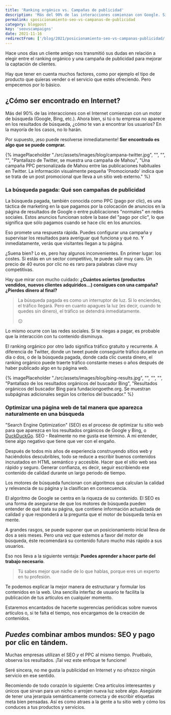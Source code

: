 ```yaml
---
title: 'Ranking orgánico vs. Campañas de publicidad'
description: 'Más del 90% de las interacciones comienzan con Google. Si tu empresa no aparece en los resultados de búsqueda, cómo te van a encontrar los usuarios?'
permalink: sposicionamiento-seo-vs-campanas-de-publicidad
category: blogpost
key: 'seovscampaigns'
date: 2021-11-16
redirectFrom: ['/blog/2021/posicionamiento-seo-vs-campanas-publicidad/']
---
```


Hace unos días un cliente amigo nos transmitió sus dudas en relación a elegir entre el ranking orgánico y una campaña de publicidad para mejorar la captación de clientes.

Hay que tener en cuenta muchos factores, como por ejemplo el tipo de producto que quieras vender o el servicio que estés ofreciendo. Pero empecemos por lo básico.

## ¿Cómo ser encontrado en Internet?

Más del 90% de las interacciones con el Internet comienzan con un motor de búsqueda (Google, Bing, etc.). Ahora bien, si tú o tu empresa no aparece en los resultados de búsqueda, ¿cómo te van a encontrar los usuarios? En la mayoría de los casos, no lo harán.

Por supuesto, ¡eso puede resolverse inmediatamente! **Ser encontrado es algo que se puede comprar.**

{% imagePlaceholder "./src/assets/images/blog/campana-twitter.jpg", "", "", "", "Pantallazo de Twitter, se muestra una campaña de Mahou", "Una campaña PPC personalizada de Mahou entre las publicaciones habituales en Twitter. La información visualmente pequeña 'Promocionado' indica que se trata de un post promocional que lleva a un sitio web externo." %}

### La búsqueda pagada: Qué son campañas de publicidad

La búsqueda pagada, también conocida como PPC (pago por clic), es una táctica de marketing en la que pagamos por la colocación de anuncios en la página de resultados de Google o entre publicaciones "normales" en redes sociales. Estos anuncios funcionan sobre la base del "pago por clic", lo que significa que sólo pagamos cuando se hace clic en los anuncios.

Eso promete una respuesta rápida. Puedes configurar una campaña y supervisar los resultados para averiguar qué funciona y qué no. Y inmediatamente, verás que visitantes llegan a tu página.

¿Suena bien? Lo es, pero hay algunos inconvenientes. En primer lugar: los costes. Si estás en un sector competitivo, te puede salir muy caro. Un precio de 40 euros por clic no es raro para palabras clave muy competitivas.

Hay que mirar con mucho cuidado:
**¿Cuántos aciertos (productos vendidos, nuevos clientes adquiridos...) consigues con una campaña? ¿Pierdes dinero al final?**

> La búsqueda pagada es como un interruptor de luz. Si lo enciendes, el tráfico llegará. Pero en cuanto apagues la luz (es decir, cuando te quedes sin dinero), el tráfico se detendrá inmediatamente.
>
> 😐

Lo mismo ocurre con las redes sociales. Si te niegas a pagar, es probable que la interacción con tu contenido disminuya.

El ranking orgánico por otro lado significa tráfico gratuito y recurrente. A diferencia de Twitter, donde un tweet puede conseguirte tráfico durante un día o dos, o de la búsqueda pagada, donde cada clic cuesta dinero, el ranking orgánico puede traerte tráfico constante meses o años después de haber publicado algo en tu página web.

{% imagePlaceholder "./src/assets/images/blog/bing-results.jpg", "", "", "", "Pantallazo de los resultados orgánicos del buscador Bing", "Resultados orgánicos del buscador Bing para fundaciongoethe.org. Se muestran subpáginas adicionales según los criterios del buscador." %}

### Optimizar una página web de tal manera que aparezca naturalmente en una búsqueda

"Search Engine Optimization" (SEO) es el proceso de optimizar tu sitio web para que aparezca en los resultados orgánicos de Google y Bing, o [DuckDuckGo](https://duckduckgo.com/). SEO - Realmente no me gusta ese término. A mi entender, tiene algo negativo que tiene que ver con el engaño.

Después de todos mis años de experiencia construyendo sitios web y haciéndolos descubribles, todo se reduce a escribir buenos contenidos incrustados en HTML semántico y accesible. Hacer que el sitio web sea rápido y seguro. Generar confianza, es decir, seguir escribiendo ese contenido de calidad durante un largo periodo de tiempo.

Los motores de búsqueda funcionan con algoritmos que calculan la calidad y relevancia de su página y la clasifican en consecuencia.

El algoritmo de Google se centra en la riqueza de su contenido. El SEO es una forma de asegurarse de que los motores de búsqueda pueden entender de qué trata su página, que contiene información actualizada de calidad y que responderá a la pregunta que el motor de búsqueda tenía en mente.

A grandes rasgos, se puede suponer que un posicionamiento inicial lleva de dos a seis meses. Pero una vez que estemos a favor del motor de búsqueda, éste recomendará su contenido futuro mucho más rápido a sus usuarios.

Eso nos lleva a la siguiente ventaja: **Puedes aprender a hacer parte del trabajo necesario**.

> Tú sabes mejor que nadie de lo que hablas, porque eres un experto en tu profesión.

Te podemos explicar la mejor manera de estructurar y formular los contenidos en la web. Una sencilla interfaz de usuario te facilita la publicación de tus artículos en cualquier momento.

Estaremos encantados de hacerte sugerencias periódicas sobre nuevos artículos o, si te falta el tiempo, nos encargamos de la creación de contenidos.

## _Puedes_ combinar ambos mundos: SEO y pago por clic en tándem.

Muchas empresas utilizan el SEO _y_ el PPC al mismo tiempo. Pruébalo, observa los resultados. ¡Tal vez este enfoque te funcione!

Seré sincera, no me gusta la publicidad en Internet y no ofrezco ningún servicio en ese sentido.

Recomiendo de todo corazón lo siguiente: Crea artículos interesantes y únicos que sirvan para un nicho o arrojen nueva luz sobre algo. Asegúrate de tener una jerarquía semánticamente correcta y de escribir etiquetas meta bien pensadas. Así es como atraes a la gente a tu sitio web y cómo los conduces a tus productos y servicios.
